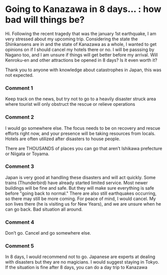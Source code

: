 # Going to Kanazawa in 8 days... : how bad will things be?

Hi. Following the recent tragedy that was the january 1st earthquake, I am very stressed about my upcoming trip. Considering the state the Shinkansens are in and the state of Kanazawa as a whole, I wanted to get opinions on if I should cancel my hotels there or no. I will be passsing by Nagano too, and I am unsure if things will get better before my arrival. Will Kenroku-en and other attractions be opened in 8 days? Is it even worth it?   


Thank you to anyone with knowledge about catastrophes in Japan, this was not expected.

### Comment 1

Keep track on the news, but try not to go to a heavily disaster struck area where tourist will only obstruct the rescue or relieve operations

### Comment 2

I would go somewhere else. The focus needs to be on recovery and rescue efforts right now, and your presence will be taking resources from locals. Hotels are often utilized after disasters to house people. 

There are THOUSANDS of places you can go that aren’t Ishikawa prefecture or Niigata or Toyama.

### Comment 3

Japan is very good at handling these disasters and will act quickly. Some trains (Thunderbird) have already started limited service. Most newer buildings will be fine and safe. But they will make sure everything is safe before "going back to normal." There are also still earthquakes occurring, so there may still be more coming. For peace of mind, I would cancel. My son lives there (he is visiting us for New Years), and we are unsure when he can go back. Bad situation all around.

### Comment 4

Don’t go. Cancel and go somewhere else.

### Comment 5

In 8 days, I would recommend not to go. Japanese are experts at dealing with disasters but they are no magicians. I would suggest staying in Tokyo. If the situation is fine after 8 days, you can do a day trip to Kanazawa

